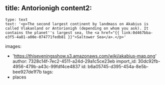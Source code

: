 title: Antorionigh
content2:
  -
    type: text
    text: '<p>The second largest continent by landmass on Akabius is called Vlakanland or Antorionigh (depending on whom you ask). It contains the planet''s largest sea, the <a href="{{ link:0d467bba-e3f5-4a81-a00e-074771fedb81 }}">Saltower Sea</a>.</p>'
images:
  - 'https://thiseveningsshow.s3.amazonaws.com/wiki/akabius-map.png'
author: 7328c14f-7ec2-4511-a24d-29a1c5ce23eb
import_id: 30dc92fb-4956-479b-a43c-99fdf4ce4837
id: b6a05745-d395-454a-8e5b-bee927de1f7b
tags:
  - places
